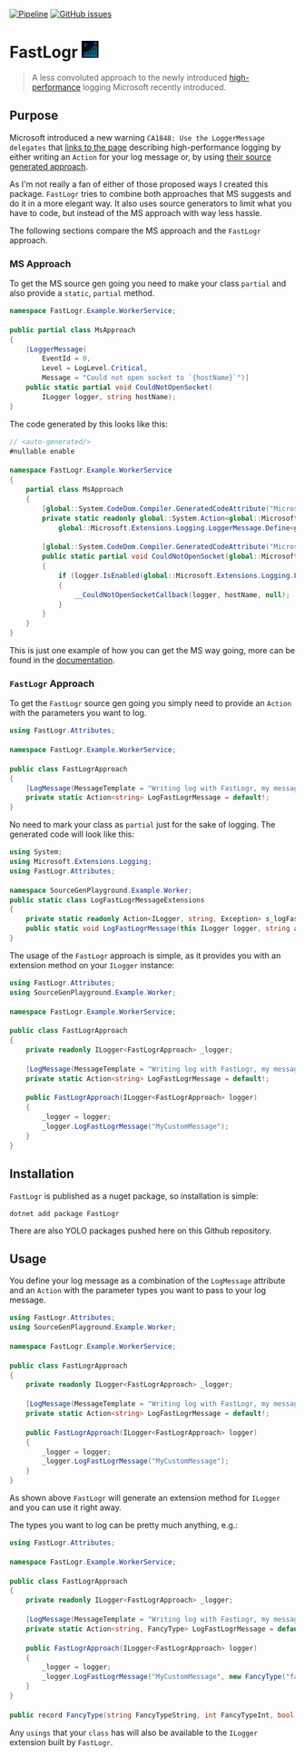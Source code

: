 [![Pipeline](https://github.com/MichaelHochriegl/FastLogr/actions/workflows/ci-cd.yaml/badge.svg)](https://github.com/MichaelHochriegl/FastLogr/actions/workflows/ci-cd.yaml)
[![GitHub issues](https://img.shields.io/github/issues/michaelhochriegl/fastlogr)](https://github.com/MichaelHochriegl/FastLogr/issues)
# FastLogr <img src="https://github.com/MichaelHochriegl/FastLogr/blob/main/FastLogr_noBorder_64x64.png?raw=true" height="30" width="30" >
> A less convoluted approach to the newly 
> introduced [high-performance](https://learn.microsoft.com/en-us/dotnet/core/extensions/high-performance-logging) logging
> Microsoft recently introduced.

## Purpose

Microsoft introduced a new warning `CA1848: Use the LoggerMessage delegates` 
that [links to the page](https://learn.microsoft.com/en-us/dotnet/core/extensions/high-performance-logging) describing 
high-performance logging by either writing an `Action` for your log message or, by using 
[their source generated approach](https://learn.microsoft.com/en-us/dotnet/core/extensions/logger-message-generator).

As I'm not really a fan of either of those proposed ways I created this package.
`FastLogr` tries to combine both approaches that MS suggests and do it in a more elegant way.
It also uses source generators to limit what you have to code, but instead of the MS approach with way less hassle.

The following sections compare the MS approach and the `FastLogr` approach.

### MS Approach

To get the MS source gen going you need to make your class `partial` and also provide a `static`, `partial` method.
```csharp
namespace FastLogr.Example.WorkerService;

public partial class MsApproach
{
    [LoggerMessage(
        EventId = 0,
        Level = LogLevel.Critical,
        Message = "Could not open socket to `{hostName}`")]
    public static partial void CouldNotOpenSocket(
        ILogger logger, string hostName);
}
```

The code generated by this looks like this:
```csharp
// <auto-generated/>
#nullable enable

namespace FastLogr.Example.WorkerService
{
    partial class MsApproach
    {
        [global::System.CodeDom.Compiler.GeneratedCodeAttribute("Microsoft.Extensions.Logging.Generators", "7.0.8.27404")]
        private static readonly global::System.Action<global::Microsoft.Extensions.Logging.ILogger, global::System.String, global::System.Exception?> __CouldNotOpenSocketCallback =
            global::Microsoft.Extensions.Logging.LoggerMessage.Define<global::System.String>(global::Microsoft.Extensions.Logging.LogLevel.Critical, new global::Microsoft.Extensions.Logging.EventId(0, nameof(CouldNotOpenSocket)), "Could not open socket to `{hostName}`", new global::Microsoft.Extensions.Logging.LogDefineOptions() { SkipEnabledCheck = true }); 

        [global::System.CodeDom.Compiler.GeneratedCodeAttribute("Microsoft.Extensions.Logging.Generators", "7.0.8.27404")]
        public static partial void CouldNotOpenSocket(global::Microsoft.Extensions.Logging.ILogger logger, global::System.String hostName)
        {
            if (logger.IsEnabled(global::Microsoft.Extensions.Logging.LogLevel.Critical))
            {
                __CouldNotOpenSocketCallback(logger, hostName, null);
            }
        }
    }
}
```

This is just one example of how you can get the MS way going, more can be found
in the [documentation](https://learn.microsoft.com/en-us/dotnet/core/extensions/logger-message-generator).

### `FastLogr` Approach

To get the `FastLogr` source gen going you simply need to provide an `Action` with the parameters you want to log.
```csharp
using FastLogr.Attributes;

namespace FastLogr.Example.WorkerService;

public class FastLogrApproach
{
    [LogMessage(MessageTemplate = "Writing log with FastLogr, my message was '{message}'", LogLevel = LogLevel.Critical, EventId = 0)]
    private static Action<string> LogFastLogrMessage = default!;
}
```

No need to mark your class as `partial` just for the sake of logging.
The generated code will look like this:
```csharp
using System;
using Microsoft.Extensions.Logging;
using FastLogr.Attributes;

namespace SourceGenPlayground.Example.Worker;
public static class LogFastLogrMessageExtensions
{
    private static readonly Action<ILogger, string, Exception> s_logFastLogrMessage = LoggerMessage.Define<string>(LogLevel.Critical, new EventId(0, ""), "Writing log with FastLogr, my message was '{message}'");
    public static void LogFastLogrMessage(this ILogger logger, string arg1) => s_logFastLogrMessage(logger, arg1, default !);
}
```

The usage of the `FastLogr` approach is simple, as it provides you with an extension method on your `ILogger` instance:
```csharp
using FastLogr.Attributes;
using SourceGenPlayground.Example.Worker;

namespace FastLogr.Example.WorkerService;

public class FastLogrApproach
{
    private readonly ILogger<FastLogrApproach> _logger;

    [LogMessage(MessageTemplate = "Writing log with FastLogr, my message was '{message}'", LogLevel = LogLevel.Critical, EventId = 0)]
    private static Action<string> LogFastLogrMessage = default!;

    public FastLogrApproach(ILogger<FastLogrApproach> logger)
    {
        _logger = logger;
        _logger.LogFastLogrMessage("MyCustomMessage");
    }
}
```

## Installation

`FastLogr` is published as a nuget package, so installation is simple:
```shell
dotnet add package FastLogr
```

There are also YOLO packages pushed here on this Github repository.

## Usage

You define your log message as a combination of the `LogMessage` attribute and an `Action` with the parameter types
you want to pass to your log message.

```csharp
using FastLogr.Attributes;
using SourceGenPlayground.Example.Worker;

namespace FastLogr.Example.WorkerService;

public class FastLogrApproach
{
    private readonly ILogger<FastLogrApproach> _logger;

    [LogMessage(MessageTemplate = "Writing log with FastLogr, my message was '{message}'", LogLevel = LogLevel.Critical, EventId = 0)]
    private static Action<string> LogFastLogrMessage = default!;

    public FastLogrApproach(ILogger<FastLogrApproach> logger)
    {
        _logger = logger;
        _logger.LogFastLogrMessage("MyCustomMessage");
    }
}
```

As shown above `FastLogr` will generate an extension method for `ILogger` and you can use it right away.

The types you want to log can be pretty much anything, e.g.:
```csharp
using FastLogr.Attributes;

namespace FastLogr.Example.WorkerService;

public class FastLogrApproach
{
    private readonly ILogger<FastLogrApproach> _logger;

    [LogMessage(MessageTemplate = "Writing log with FastLogr, my message was '{message}'", LogLevel = LogLevel.Critical, EventId = 0)]
    private static Action<string, FancyType> LogFastLogrMessage = default!;

    public FastLogrApproach(ILogger<FastLogrApproach> logger)
    {
        _logger = logger;
        _logger.LogFastLogrMessage("MyCustomMessage", new FancyType("fany message", 420, true));
    }
}

public record FancyType(string FancyTypeString, int FancyTypeInt, bool FancyTypeBool);
```

Any `usings` that your `class` has will also be available to the `ILogger` extension built by `FastLogr`.
